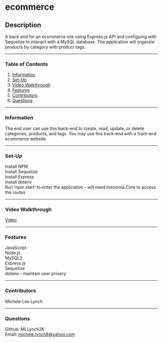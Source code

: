 # ecommerce

## Description   
A back end for an ecommerce site using Express.js API and configuing with Sequelize to interact with a MySQL database. The application will organzie products by category with product tags.

***
### Table of Contents  
1. [Information]()
2. [Set-Up]()
3. [Video Walkthrough]()
4. [Features]()
5. [Contributors]()
6. [Questions]()  

***
### Information   
The end user can use this back-end to create, read, update, or delete categories, products, and tags. You may use this back-end with a front-end ecommerce website.   

***
### Set-Up
Install NPM   
Install Sequelize     
Install Express   
Install dotenv     
Run 'npm start' to enter the application - will need Insomnia Core to access the routes 

***
### Video Walkthrough
[Video]()

***
### Features  
JavaScript  
Node.js   
MySQL2         
Express.js    
Sequelize   
dotenv - maintain user privacy   

***
### Contributors  
Michele Lee Lynch

***
### Questions  
Github: MLLynch2K  
Email: michele.lynch8@yahoo.com
